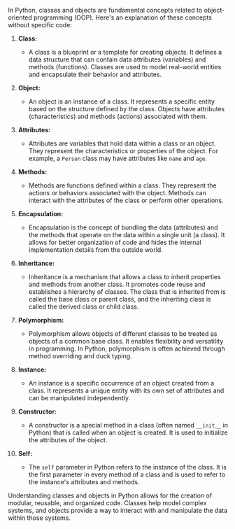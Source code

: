 In Python, classes and objects are fundamental concepts related to object-oriented programming (OOP). Here's an explanation of these concepts without specific code:

1. **Class:**
   - A class is a blueprint or a template for creating objects. It defines a data structure that can contain data attributes (variables) and methods (functions). Classes are used to model real-world entities and encapsulate their behavior and attributes.

2. **Object:**
   - An object is an instance of a class. It represents a specific entity based on the structure defined by the class. Objects have attributes (characteristics) and methods (actions) associated with them.

3. **Attributes:**
   - Attributes are variables that hold data within a class or an object. They represent the characteristics or properties of the object. For example, a `Person` class may have attributes like `name` and `age`.

4. **Methods:**
   - Methods are functions defined within a class. They represent the actions or behaviors associated with the object. Methods can interact with the attributes of the class or perform other operations.

5. **Encapsulation:**
   - Encapsulation is the concept of bundling the data (attributes) and the methods that operate on the data within a single unit (a class). It allows for better organization of code and hides the internal implementation details from the outside world.

6. **Inheritance:**
   - Inheritance is a mechanism that allows a class to inherit properties and methods from another class. It promotes code reuse and establishes a hierarchy of classes. The class that is inherited from is called the base class or parent class, and the inheriting class is called the derived class or child class.

7. **Polymorphism:**
   - Polymorphism allows objects of different classes to be treated as objects of a common base class. It enables flexibility and versatility in programming. In Python, polymorphism is often achieved through method overriding and duck typing.

8. **Instance:**
   - An instance is a specific occurrence of an object created from a class. It represents a unique entity with its own set of attributes and can be manipulated independently.

9. **Constructor:**
   - A constructor is a special method in a class (often named `__init__` in Python) that is called when an object is created. It is used to initialize the attributes of the object.

10. **Self:**
    - The `self` parameter in Python refers to the instance of the class. It is the first parameter in every method of a class and is used to refer to the instance's attributes and methods.

Understanding classes and objects in Python allows for the creation of modular, reusable, and organized code. Classes help model complex systems, and objects provide a way to interact with and manipulate the data within those systems.
